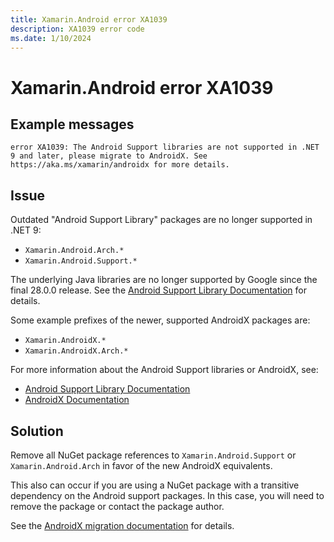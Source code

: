 ```yaml
---
title: Xamarin.Android error XA1039
description: XA1039 error code
ms.date: 1/10/2024
---
```

# Xamarin.Android error XA1039

## Example messages

```
error XA1039: The Android Support libraries are not supported in .NET 9 and later, please migrate to AndroidX. See https://aka.ms/xamarin/androidx for more details.
```

## Issue

Outdated "Android Support Library" packages are no longer supported in .NET 9:

* `Xamarin.Android.Arch.*`
* `Xamarin.Android.Support.*`

The underlying Java libraries are no longer supported by Google since the final
28.0.0 release. See the [Android Support Library Documentation][support] for
details.

Some example prefixes of the newer, supported AndroidX packages are:

* `Xamarin.AndroidX.*`
* `Xamarin.AndroidX.Arch.*`

For more information about the Android Support libraries or AndroidX, see:

* [Android Support Library Documentation][support]
* [AndroidX Documentation](https://developer.android.com/jetpack/androidx)

[support]: https://developer.android.com/topic/libraries/support-library/packages

## Solution

Remove all NuGet package references to `Xamarin.Android.Support` or
`Xamarin.Android.Arch` in favor of the new AndroidX equivalents.

This also can occur if you are using a NuGet package with a transitive
dependency on the Android support packages. In this case, you will need to
remove the package or contact the package author.

See the [AndroidX migration documentation](https://aka.ms/xamarin/androidx) for
details.
